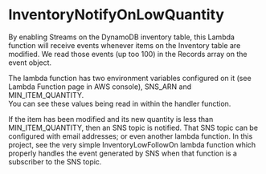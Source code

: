 # InventoryNotifyOnLowQuantity

By enabling Streams on the DynamoDB inventory table, this Lambda function will receive events whenever items on the Inventory table are modified.
We read those events (up too 100) in the Records array on the event object.

The lambda function has two environment variables configured on it (see Lambda Function page in AWS console), SNS_ARN and MIN_ITEM_QUANTITY.  
You can see these values being read in within the handler function.

If the item has been modified and its new quantity is less than MIN_ITEM_QUANTITY, then an SNS topic is notified.   That SNS topic can be configured with email addresses; or even another lambda function.  In this project, see the very simple InventoryLowFollowOn lambda function which properly handles the event generated by SNS when that function is a subscriber to the SNS topic.


